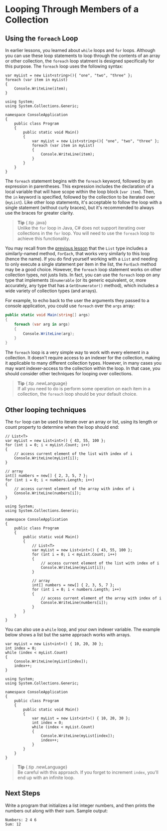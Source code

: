 # Looping Through Members of a Collection

## Using the ``foreach`` Loop

In earlier lessons, you learned about ``while`` loops and ``for`` loops. Although you can use these loop statements to loop through the contents of an array or other collection, the ``foreach`` loop statment is designed specifically for this purpose. The ``foreach`` loop uses the following syntax:

```{.snippet}
var myList = new List<string>(){ "one", "two", "three" };
foreach (var item in myList)
{
    Console.WriteLine(item);
}
```
```{.REPL}
using System;
using System.Collections.Generic;

namespace ConsoleApplication
{
    public class Program
    {
        public static void Main()
        {
            var myList = new List<string>(){ "one", "two", "three" };
            foreach (var item in myList)
            {
                Console.WriteLine(item);
            }
        }
    }
}
```

The ``foreach`` statement begins with the ``foreach`` keyword, followed by an expression in parentheses. This expression includes the declaration of a local variable that will have scope within the loop block (``var item``). Then, the ``in`` keyword is specified, followed by the collection to be iterated over (``myList``). Like other loop statements, it's acceptable to follow the loop with a single statement (without curly braces), but it's recommended to always use the braces for greater clarity.

> **Tip** {.tip .java}    
> Unlike the `for` loop in Java, C# does not support iterating over collections in the `for` loop. You will need to use the `foreach` loop to achieve this functionality.

You may recall from the [previous lesson](arrays-collections) that the ``List`` type includes a similarly-named method, ``ForEach``, that works very similarly to this loop (hence the name). If you do find yourself working with a ``List`` and needing to only execute a single statement per item in the list, the ``ForEach`` method may be a good choice. However, the ``foreach`` loop statement works on other collection types, not justs lists. In fact, you can use the ``foreach`` loop on any type that implements ``IEnumerable`` (or its generic equivalent, or, more accurately, any type that has a ``GetEnumerator()`` method), which includes a wide variety of collection types (and arrays).

For example, to echo back to the user the arguments they passed to a console application, you could use ``foreach`` over the ``args`` array:

```c#
public static void Main(string[] args)
{
    foreach (var arg in args)
    {
        Console.WriteLine(arg);
    }
}
```

The ``foreach`` loop is a very simple way to work with every element in a collection. It doesn't require access to an indexer for the collection, making it applicable to many different collection types. However, in many cases you may want indexer-access to the collection within the loop. In that case, you should consider other techniques for looping over collections.

> **Tip** {.tip .newLanguage}    
> If all you need to do is perform some operation on each item in a collection, the ``foreach`` loop should be your default choice.

## Other looping techniques

The ``for`` loop can be used to iterate over an array or list, using its length or count property to determine when the loop should end:

```{.snippet}
// List<T>
var myList = new List<int>() { 43, 55, 100 };
for (int i = 0; i < myList.Count; i++)
{
    // access current element of the list with index of i
    Console.WriteLine(myList[i]);
}

// array
int[] numbers = new[] { 2, 3, 5, 7 };
for (int i = 0; i < numbers.Length; i++)
{
    // access current element of the array with index of i
    Console.WriteLine(numbers[i]);
}
```
```{.REPL}
using System;
using System.Collections.Generic;

namespace ConsoleApplication
{
    public class Program
    {
        public static void Main()
        {
            // List<T>
            var myList = new List<int>() { 43, 55, 100 };
            for (int i = 0; i < myList.Count; i++)
            {
                // access current element of the list with index of i
                Console.WriteLine(myList[i]);
            }

            // array
            int[] numbers = new[] { 2, 3, 5, 7 };
            for (int i = 0; i < numbers.Length; i++)
            {
                // access current element of the array with index of i
                Console.WriteLine(numbers[i]);
            }
        }
    }
}
```

You can also use a ``while`` loop, and your own indexer variable. The example below shows a list but the same approach works with arrays.

```{.snippet}
var myList = new List<int>() { 10, 20, 30 };
int index = 0;
while (index < myList.Count)
{
    Console.WriteLine(myList[index]);
    index++;
}
```
```{.REPL}
using System;
using System.Collections.Generic;

namespace ConsoleApplication
{
    public class Program
    {
        public static void Main()
        {
            var myList = new List<int>() { 10, 20, 30 };
            int index = 0;
            while (index < myList.Count)
            {
                Console.WriteLine(myList[index]);
                index++;
            }
        }
    }
}
```

> **Tip** {.tip .newLanguage}    
> Be careful with this approach. If you forget to increment ``index``, you'll end up with an infinite loop.

## Next Steps

Write a program that initializes a list integer numbers, and then prints the numbers out along with their sum. Sample output:

```
Numbers: 2 4 6
Sum: 12
```
